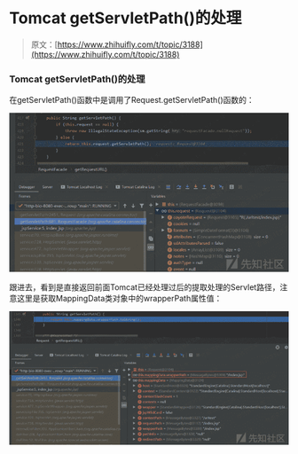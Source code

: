 # Tomcat getServletPath()的处理

> 原文：[https://www.zhihuifly.com/t/topic/3188](https://www.zhihuifly.com/t/topic/3188)

### Tomcat getServletPath()的处理

在getServletPath()函数中是调用了Request.getServletPath()函数的：

![image](img/48e277f061c87289a7f7e71d713ccdf3.png)

跟进去，看到是直接返回前面Tomcat已经处理过后的提取处理的Servlet路径，注意这里是获取MappingData类对象中的wrapperPath属性值：

![image](img/8e45c13978351780e7f9d0ee6bed4e18.png)
